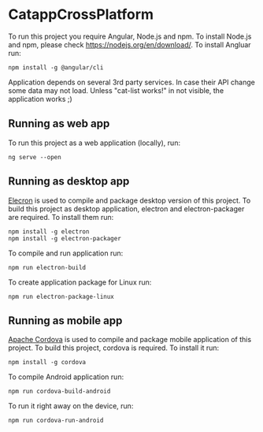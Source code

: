 # CatappCrossPlatform

To run this project you require Angular, Node.js and npm. To install Node.js and npm, please check https://nodejs.org/en/download/. To install  Angluar run:
```
npm install -g @angular/cli
```

Application depends on several 3rd party services. In case their API change some data may not load. Unless "cat-list works!" in not visible, the application works ;)

## Running as web app

To run this project as a web application (locally), run:
```
ng serve --open
```

## Running as desktop app

[Elecron](https://electronjs.org/) is used to compile and package desktop version of this project. To build this project as desktop application, electron and electron-packager are required. To install them run:
```
npm install -g electron
npm install -g electron-packager
```
To compile and run application run:
```
npm run electron-build
```
To create application package for Linux run:
```
npm run electron-package-linux
```
## Running as mobile app

[Apache Cordova](https://cordova.apache.org/) is used to compile and package mobile application of this project. To build this project, cordova is required. To install it run:
```
npm install -g cordova
```
To compile Android application run:
```
npm run cordova-build-android
```
To run it right away on the device, run:
```
npm run cordova-run-android
```
